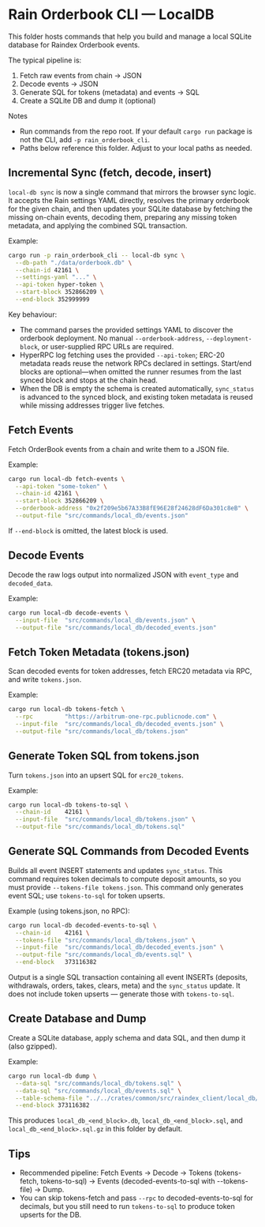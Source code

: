 # Rain Orderbook CLI — LocalDB

This folder hosts commands that help you build and manage a local SQLite database for Raindex Orderbook events.

The typical pipeline is:

1) Fetch raw events from chain → JSON
2) Decode events → JSON
3) Generate SQL for tokens (metadata) and events → SQL
4) Create a SQLite DB and dump it (optional)

Notes
- Run commands from the repo root. If your default `cargo run` package is not the CLI, add `-p rain_orderbook_cli`.
- Paths below reference this folder. Adjust to your local paths as needed.

## Incremental Sync (fetch, decode, insert)

`local-db sync` is now a single command that mirrors the browser sync logic. It accepts the Rain settings YAML directly, resolves the primary orderbook for the given chain, and then updates your SQLite database by fetching the missing on-chain events, decoding them, preparing any missing token metadata, and applying the combined SQL transaction.

Example:

```bash
cargo run -p rain_orderbook_cli -- local-db sync \
  --db-path "./data/orderbook.db" \
  --chain-id 42161 \
  --settings-yaml "..." \
  --api-token hyper-token \
  --start-block 352866209 \
  --end-block 352999999
```

Key behaviour:
- The command parses the provided settings YAML to discover the orderbook deployment. No manual `--orderbook-address`, `--deployment-block`, or user-supplied RPC URLs are required.
- HyperRPC log fetching uses the provided `--api-token`; ERC-20 metadata reads reuse the network RPCs declared in settings. Start/end blocks are optional—when omitted the runner resumes from the last synced block and stops at the chain head.
- When the DB is empty the schema is created automatically, `sync_status` is advanced to the synced block, and existing token metadata is reused while missing addresses trigger live fetches.

## Fetch Events

Fetch OrderBook events from a chain and write them to a JSON file.

Example:

```bash
cargo run local-db fetch-events \
  --api-token "some-token" \
  --chain-id 42161 \
  --start-block 352866209 \
  --orderbook-address "0x2f209e5b67A33B8fE96E28f24628dF6Da301c8eB" \
  --output-file "src/commands/local_db/events.json"
```

If `--end-block` is omitted, the latest block is used.

## Decode Events

Decode the raw logs output into normalized JSON with `event_type` and `decoded_data`.

Example:

```bash
cargo run local-db decode-events \
  --input-file  "src/commands/local_db/events.json" \
  --output-file "src/commands/local_db/decoded_events.json"
```

## Fetch Token Metadata (tokens.json)

Scan decoded events for token addresses, fetch ERC20 metadata via RPC, and write `tokens.json`.

Example:

```bash
cargo run local-db tokens-fetch \
  --rpc         "https://arbitrum-one-rpc.publicnode.com" \
  --input-file  "src/commands/local_db/decoded_events.json" \
  --output-file "src/commands/local_db/tokens.json"
```

## Generate Token SQL from tokens.json

Turn `tokens.json` into an upsert SQL for `erc20_tokens`.

Example:

```bash
cargo run local-db tokens-to-sql \
  --chain-id    42161 \
  --input-file  "src/commands/local_db/tokens.json" \
  --output-file "src/commands/local_db/tokens.sql"
```

## Generate SQL Commands from Decoded Events

Builds all event INSERT statements and updates `sync_status`. This command requires token decimals to compute deposit amounts, so you must provide `--tokens-file tokens.json`. This command only generates event SQL; use `tokens-to-sql` for token upserts.

Example (using tokens.json, no RPC):

```bash
cargo run local-db decoded-events-to-sql \
  --chain-id    42161 \
  --tokens-file "src/commands/local_db/tokens.json" \
  --input-file  "src/commands/local_db/decoded_events.json" \
  --output-file "src/commands/local_db/events.sql" \
  --end-block   373116382
```


Output is a single SQL transaction containing all event INSERTs (deposits, withdrawals, orders, takes, clears, meta) and the `sync_status` update. It does not include token upserts — generate those with `tokens-to-sql`.

## Create Database and Dump

Create a SQLite database, apply schema and data SQL, and then dump it (also gzipped).

Example:

```bash
cargo run local-db dump \
  --data-sql "src/commands/local_db/tokens.sql" \
  --data-sql "src/commands/local_db/events.sql" \
  --table-schema-file "../../crates/common/src/raindex_client/local_db/query/create_tables/query.sql" \
  --end-block 373116382
```

This produces `local_db_<end_block>.db`, `local_db_<end_block>.sql`, and `local_db_<end_block>.sql.gz` in this folder by default.

## Tips
- Recommended pipeline: Fetch Events → Decode → Tokens (tokens-fetch, tokens-to-sql) → Events (decoded-events-to-sql with --tokens-file) → Dump.
- You can skip tokens-fetch and pass `--rpc` to decoded-events-to-sql for decimals, but you still need to run `tokens-to-sql` to produce token upserts for the DB.
